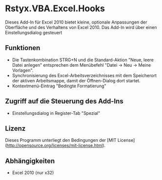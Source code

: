 Rstyx.VBA.Excel.Hooks
=====================

Dieses Add-In für Excel 2010 bietet kleine, optionale Anpassungen der Oberfläche und des 
Verhaltens von Excel 2010. Das Add-In wird über einen Einstellungsdialog gesteuert


Funktionen
----------
 - Die Tastenkombination STRG+N und die Standard-Aktion "Neue, leere Datei anlegen"
   entsprechen dem Menübefehl "Datei -> Neu -> Meine Vorlagen".
 - Synchronisierung des Excel-Arbeitsverzeichnisses mit dem Speicherort
   der aktiven Arbeitsmappe, damit der Öffnen-Dialog dort startet.
 - Kontextmenü-Eintrag "Bedingte Formatierung"

Zugriff auf die Steuerung des Add-Ins
---------------------------------------
 - Einstellungsdialog in Register-Tab "Spezial"

Lizenz
-------
 Dieses Programm unterliegt den Bedingungen der [MIT License] (http://opensource.org/licenses/mit-license.html).

Abhängigkeiten
--------------
 - Excel 2010 (nur x32)
